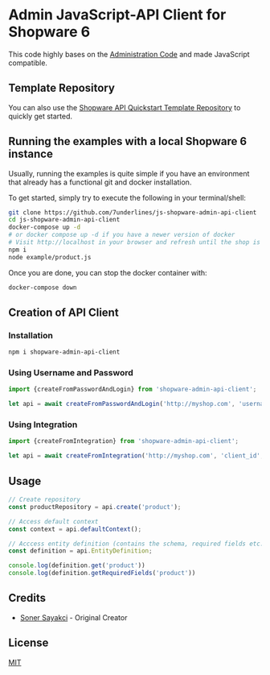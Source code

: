 # Admin JavaScript-API Client for Shopware 6

This code highly bases on the [Administration Code](https://github.com/shopware/platform/tree/745f1f7aaa5c47d123e04b5b5b93b81161eae19a/src/Administration/Resources/app/administration/src/core/data-new) and made JavaScript compatible.

## Template Repository

You can also use the [Shopware API Quickstart Template Repository](https://github.com/7underlines/shopware-api-quickstart) to quickly get started.

## Running the examples with a local Shopware 6 instance

Usually, running the examples is quite simple if you have an environment that already has a functional git and docker installation.

To get started, simply try to execute the following in your terminal/shell:

```bash
git clone https://github.com/7underlines/js-shopware-admin-api-client
cd js-shopware-admin-api-client
docker-compose up -d
# or docker compose up -d if you have a newer version of docker
# Visit http://localhost in your browser and refresh until the shop is available
npm i
node example/product.js
```

Once you are done, you can stop the docker container with:

```bash
docker-compose down
```

## Creation of API Client

### Installation

```bash
npm i shopware-admin-api-client
```

### Using Username and Password

```js
import {createFromPasswordAndLogin} from 'shopware-admin-api-client';

let api = await createFromPasswordAndLogin('http://myshop.com', 'username', 'password');
```

### Using Integration

```js
import {createFromIntegration} from 'shopware-admin-api-client';

let api = await createFromIntegration('http://myshop.com', 'client_id', 'client_secret');
```


## Usage

```js
// Create repository
const productRepository = api.create('product');

// Access default context
const context = api.defaultContext();

// Acccess entity definition (contains the schema, required fields etc.)
const definition = api.EntityDefinition;

console.log(definition.get('product'))
console.log(definition.getRequiredFields('product'))
```

## Credits

- [Soner Sayakci](https://github.com/shyim) - Original Creator

## License

[MIT](LICENSE.md)